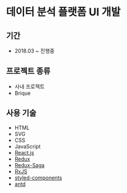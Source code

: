 # 데이터 분석 플랫폼 UI 개발

## 기간

- 2018.03 ~ 진행중

## 프로젝트 종류

- 사내 프로젝트
- Brique

## 사용 기술

- HTML
- SVG
- CSS
- JavaScript
- [React.js](https://github.com/facebook/react/)
- [Redux](https://github.com/reduxjs/redux)
- [Redux-Saga](https://github.com/redux-saga/redux-saga)
- [RxJS](https://github.com/ReactiveX/rxjs)
- [styled-components](https://github.com/styled-components/styled-components)
- [antd](https://github.com/ant-design/ant-design/)
